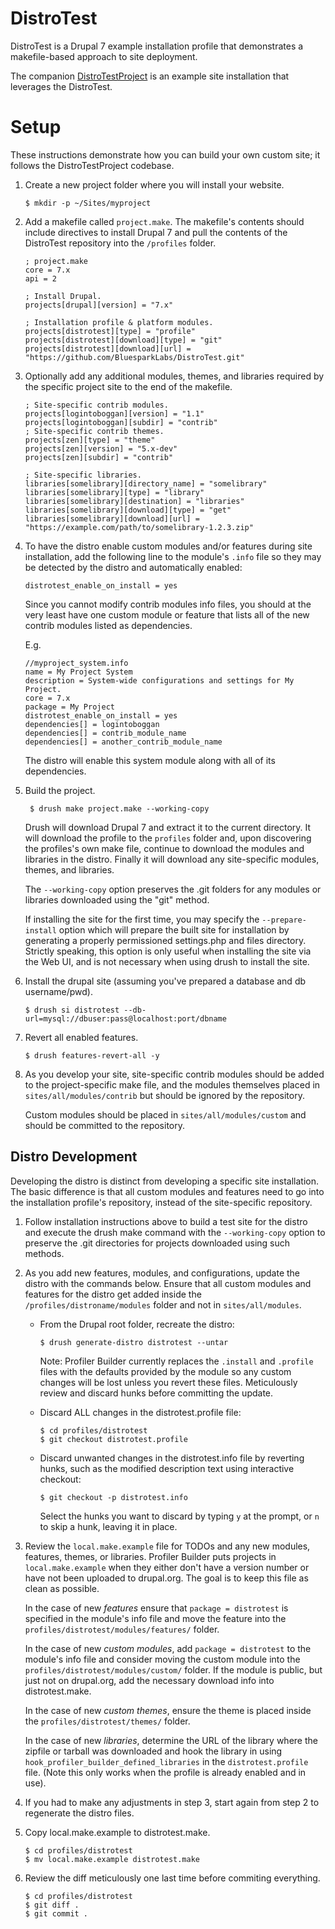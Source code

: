DistroTest
==========

DistroTest is a Drupal 7 example installation profile that demonstrates a
makefile-based approach to site deployment.

The companion [DistroTestProject](https://github.com/BluesparkLabs/DistroTestProject)
is an example site installation that leverages the DistroTest.

Setup
=====

These instructions demonstrate how you can build your own custom site;
it follows the DistroTestProject codebase.

1.  Create a new project folder where you will install your website.

        $ mkdir -p ~/Sites/myproject


2.  Add a makefile called `project.make`. The makefile's contents should include
    directives to install Drupal 7 and pull the contents of the DistroTest
    repository into the `/profiles` folder.


        ; project.make
        core = 7.x
        api = 2
        
        ; Install Drupal.
        projects[drupal][version] = "7.x"
        
        ; Installation profile & platform modules.
        projects[distrotest][type] = "profile"
        projects[distrotest][download][type] = "git"
        projects[distrotest][download][url] = "https://github.com/BluesparkLabs/DistroTest.git"


3.  Optionally add any additional modules, themes, and libraries required by
    the specific project site to the end of the makefile.

        ; Site-specific contrib modules.
        projects[logintoboggan][version] = "1.1"
        projects[logintoboggan][subdir] = "contrib"
        ; Site-specific contrib themes.
        projects[zen][type] = "theme"
        projects[zen][version] = "5.x-dev"
        projects[zen][subdir] = "contrib"
        
        ; Site-specific libraries.
        libraries[somelibrary][directory_name] = "somelibrary"
        libraries[somelibrary][type] = "library"
        libraries[somelibrary][destination] = "libraries"
        libraries[somelibrary][download][type] = "get"
        libraries[somelibrary][download][url] = "https://example.com/path/to/somelibrary-1.2.3.zip"

4.  To have the distro enable custom modules and/or features during site
    installation, add the following line to the module's `.info` file so they
    may be detected by the distro and automatically enabled:

        distrotest_enable_on_install = yes

    Since you cannot modify contrib modules info files, you should at the very
    least have one custom module or feature that lists all of the new contrib
    modules listed as dependencies.

    E.g.

        //myproject_system.info
        name = My Project System
        description = System-wide configurations and settings for My Project.
        core = 7.x
        package = My Project
        distrotest_enable_on_install = yes
        dependencies[] = logintoboggan
        dependencies[] = contrib_module_name
        dependencies[] = another_contrib_module_name

    The distro will enable this system module along with all of its dependencies.

5. Build the project.

        $ drush make project.make --working-copy

    Drush will download Drupal 7 and extract it to the current directory.
    It will download the profile to the `profiles` folder and, upon
    discovering the profiles's own make file, continue to download the
    modules and libraries in the distro. Finally it will download any
    site-specific modules, themes, and libraries.

    The `--working-copy` option preserves the .git folders for any modules
    or libraries downloaded using the "git" method.

    If installing the site for the first time, you may specify the
    `--prepare-install` option which will prepare the built site for
    installation by generating a properly permissioned settings.php
    and files directory. Strictly speaking, this option is only useful
    when installing the site via the Web UI, and is not necessary when
    using drush to install the site.

6.  Install the drupal site (assuming you've prepared a database and
    db username/pwd).

        $ drush si distrotest --db-url=mysql://dbuser:pass@localhost:port/dbname

7.  Revert all enabled features.

        $ drush features-revert-all -y

8.  As you develop your site, site-specific contrib modules should be added to
    the project-specific make file, and the modules themselves placed in
    `sites/all/modules/contrib` but should be ignored by the repository.

    Custom modules should be placed in `sites/all/modules/custom` and should be
    committed to the repository.

Distro Development
------------------
Developing the distro is distinct from developing a specific site installation.
The basic difference is that all custom modules and features need to go into
the installation profile's repository, instead of the site-specific repository.

1.  Follow installation instructions above to build a test site for the distro
    and execute the drush make command with the `--working-copy` option to
    preserve the .git directories for projects downloaded using such methods.


2.  As you add new features, modules, and configurations, update the distro
    with the commands below. Ensure that all custom modules and features for
    the distro get added inside the `/profiles/distroname/modules` folder and not
    in `sites/all/modules`.

    *   From the Drupal root folder, recreate the distro:

            $ drush generate-distro distrotest --untar

        Note: Profiler Builder currently replaces the `.install` and `.profile`
        files with the defaults provided by the module so any custom changes
        will be lost unless you revert these files. Meticulously review and
        discard hunks before committing the update.

    *   Discard ALL changes in the distrotest.profile file:

            $ cd profiles/distrotest
            $ git checkout distrotest.profile

    *   Discard unwanted changes in the distrotest.info file by reverting hunks,
        such as the modified description text using interactive checkout:

            $ git checkout -p distrotest.info

        Select the hunks you want to discard by typing `y` at the prompt, or
        `n` to  skip a hunk, leaving it in place.


3.  Review the `local.make.example` file for TODOs and any new modules, features,
    themes, or libraries.  Profiler Builder puts projects in `local.make.example`
    when they either don't have a version number or have not been uploaded
    to drupal.org. The goal is to keep this file as clean as possible.

    In the case of new *features* ensure that `package = distrotest` is
    specified in the module's info file and move the feature
    into the `profiles/distrotest/modules/features/` folder.

    In the case of new *custom modules*, add `package = distrotest` to
    the module's info file and consider moving the custom module into the
    `profiles/distrotest/modules/custom/` folder.  If the module is public, but just
    not on drupal.org, add the necessary download info into distrotest.make.

    In the case of new *custom themes*, ensure the theme is placed inside the
    `profiles/distrotest/themes/` folder.

    In the case of new *libraries*, determine the URL of the library where
    the zipfile or tarball was downloaded and hook the library in using
    `hook_profiler_builder_defined_libraries` in the `distrotest.profile` file.
    (Note this only works when the profile is already enabled and in use).


4.  If you had to make any adjustments in step 3, start again from step 2
    to regenerate the distro files.


5.  Copy local.make.example to distrotest.make.

        $ cd profiles/distrotest
        $ mv local.make.example distrotest.make

6.  Review the diff meticulously one last time before commiting everything.

        $ cd profiles/distrotest
        $ git diff .
        $ git commit .

